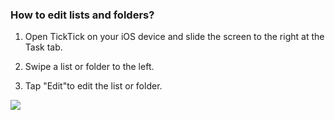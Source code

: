 ### How to edit lists and folders?

1. Open TickTick on your iOS device and slide the screen to the right at the Task tab.

2. Swipe a list or folder to the left.

3. Tap "Edit"to edit the list or folder.

![](../../../images/ticktick-ios-app/list/ios425.png)

